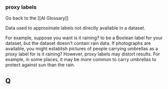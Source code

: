 ### proxy labels

Go back to the [[AI Glossary]]


Data used to approximate labels not directly available in a dataset.

For example, suppose you want is it raining? to be a Boolean label for your dataset, but the dataset doesn't contain rain data. If photographs are available, you might establish pictures of people carrying umbrellas as a proxy label for is it raining? However, proxy labels may distort results. For example, in some places, it may be more common to carry umbrellas to protect against sun than the rain.

## Q

